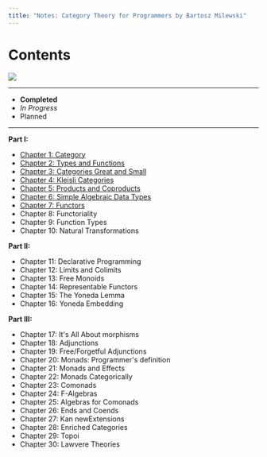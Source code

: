 ```yaml
---
title: "Notes: Category Theory for Programmers by Bartosz Milewski"
---
```


# Contents

![](/images/hpfp-cover.png)

----

-  **Completed**
-  *In Progress*
-  Planned

----

**Part I:**

- [Chapter 1: Category](/projects/ctfp/01.html)
- [Chapter 2: Types and Functions](/projects/ctfp/02.html)
- [Chapter 3: Categories Great and Small](/projects/ctfp/03.html)
- [Chapter 4: Kleisli Categories](/projects/ctfp/04.html)
- [Chapter 5: Products and Coproducts](/projects/ctfp/05.html)
- [Chapter 6: Simple Algebraic Data Types](/projects/ctfp/06.html)
- [Chapter 7: Functors](/projects/ctfp/07.html)
- Chapter 8: Functoriality
- Chapter 9: Function Types
- Chapter 10: Natural Transformations

**Part II:**

- Chapter 11: Declarative Programming
- Chapter 12: Limits and Colimits
- Chapter 13: Free Monoids
- Chapter 14: Representable Functors
- Chapter 15: The Yoneda Lemma
- Chapter 16: Yoneda Embedding

**Part III:**

- Chapter 17: It's All About morphisms
- Chapter 18: Adjunctions
- Chapter 19: Free/Forgetful Adjunctions
- Chapter 20: Monads: Programmer's definition
- Chapter 21: Monads and Effects
- Chapter 22: Monads Categorically
- Chapter 23: Comonads
- Chapter 24: F-Algebras
- Chapter 25: Algebras for Comonads
- Chapter 26: Ends and Coends
- Chapter 27: Kan newExtensions
- Chapter 28: Enriched Categories
- Chapter 29: Topoi
- Chapter 30: Lawvere Theories
